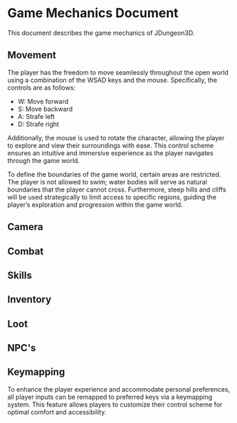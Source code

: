 # Game Mechanics Document
This document describes the game mechanics of JDungeon3D.


## Movement
The player has the freedom to move seamlessly throughout the open world using a combination of the WSAD keys and the mouse. Specifically, the controls are as follows:

* W: Move forward
* S: Move backward
* A: Strafe left
* D: Strafe right

Additionally, the mouse is used to rotate the character, allowing the player to explore and view their surroundings with ease. This control scheme ensures an intuitive and immersive experience as the player navigates through the game world.

To define the boundaries of the game world, certain areas are restricted. The player is not allowed to swim; water bodies will serve as natural boundaries that the player cannot cross. Furthermore, steep hills and cliffs will be used strategically to limit access to specific regions, guiding the player’s exploration and progression within the game world.

## Camera

## Combat

## Skills

## Inventory

## Loot

## NPC's

## Keymapping
To enhance the player experience and accommodate personal preferences, all player inputs can be remapped to preferred keys via a keymapping system. This feature allows players to customize their control scheme for optimal comfort and accessibility.
